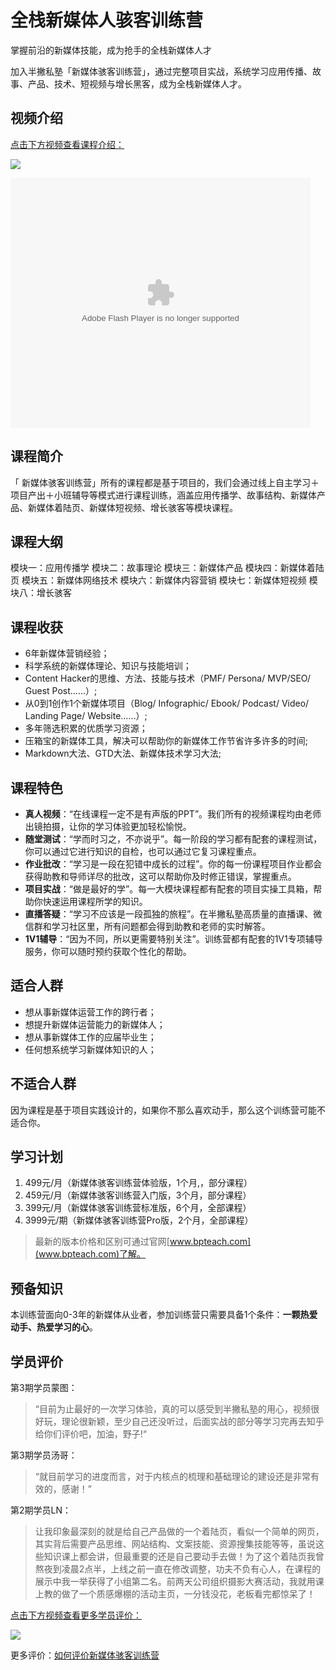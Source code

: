 # 全栈新媒体人骇客训练营


掌握前沿的新媒体技能，成为抢手的全栈新媒体人才

加入半撇私塾「新媒体骇客训练营」，通过完整项目实战，系统学习应用传播、故事、产品、技术、短视频与增长黑客，成为全栈新媒体人才。

## 视频介绍

[点击下方视频查看课程介绍：](https://v.qq.com/x/page/o03622lip01.html)

![](http://upload-images.jianshu.io/upload_images/1668324-83bb5fd76a14e86c.jpeg?imageMogr2/auto-orient/strip%7CimageView2/2/w/1240)

<embed src="https://imgcache.qq.com/tencentvideo_v1/playerv3/TPout.swf?max_age=86400&v=20161117&vid=o03622lip01&auto=0" allowFullScreen="true" quality="high" width="480" height="400" align="middle" allowScriptAccess="always" type="application/x-shockwave-flash"></embed>

## 课程简介

「 新媒体骇客训练营」所有的课程都是基于项目的，我们会通过线上自主学习＋项目产出＋小班辅导等模式进行课程训练，涵盖应用传播学、故事结构、新媒体产品、新媒体着陆页、新媒体短视频、增长骇客等模块课程。

## 课程大纲

模块一：应用传播学
模块二：故事理论
模块三：新媒体产品
模块四：新媒体着陆页
模块五：新媒体网络技术
模块六：新媒体内容营销
模块七：新媒体短视频
模块八：增长骇客

## 课程收获

- 6年新媒体营销经验；
- 科学系统的新媒体理论、知识与技能培训；
- Content Hacker的思维、方法、技能与技术（PMF/ Persona/ MVP/SEO/ Guest Post……）;
- 从0到1创作1个新媒体项目（Blog/ Infographic/ Ebook/ Podcast/ Video/ Landing Page/ Website……）;
- 多年筛选积累的优质学习资源；
- 压箱宝的新媒体工具，解决可以帮助你的新媒体工作节省许多许多的时间;
- Markdown大法、GTD大法、新媒体技术学习大法;

## 课程特色

- **真人视频**：“在线课程一定不是有声版的PPT”。我们所有的视频课程均由老师出镜拍摄，让你的学习体验更加轻松愉悦。
- **随堂测试**：“学而时习之，不亦说乎”。每一阶段的学习都有配套的课程测试，你可以通过它进行知识的自检，也可以通过它复习课程重点。
- **作业批改**：“学习是一段在犯错中成长的过程”。你的每一份课程项目作业都会获得助教和导师详尽的批改，这可以帮助你及时修正错误，掌握重点。
- **项目实战**：“做是最好的学”。每一大模块课程都有配套的项目实操工具箱，帮助你快速运用课程所学的知识。
-  **直播答疑**：“学习不应该是一段孤独的旅程”。在半撇私塾高质量的直播课、微信群和学习社区里，所有问题都会得到助教和老师的实时解答。
- **1V1辅导**：“因为不同，所以更需要特别关注”。训练营都有配套的1V1专项辅导服务，你可以随时预约获取个性化的帮助。

## 适合人群

- 想从事新媒体运营工作的跨行者；
- 想提升新媒体运营能力的新媒体人；
- 想从事新媒体工作的应届毕业生；
- 任何想系统学习新媒体知识的人；

## 不适合人群

因为课程是基于项目实践设计的，如果你不那么喜欢动手，那么这个训练营可能不适合你。

## 学习计划

1. 499元/月（新媒体骇客训练营体验版，1个月,，部分课程）
2. 459元/月（新媒体骇客训练营入门版，3个月，部分课程）
3. 399元/月（新媒体骇客训练营标准版，6个月，全部课程）
4. 3999元/期（新媒体骇客训练营Pro版，2个月，全部课程）

> 最新的版本价格和区别可通过官网[www.bpteach.com](www.bpteach.com)了解。


## 预备知识

本训练营面向0-3年的新媒体从业者，参加训练营只需要具备1个条件：**一颗热爱动手、热爱学习的心**。

## 学员评价

第3期学员蒙图：
> “目前为止最好的一次学习体验，真的可以感受到半撇私塾的用心，视频很好玩，理论很新颖，至少自己还没听过，后面实战的部分等学习完再去知乎给你们评价吧，加油，野子!“

第3期学员汤哥：
> “就目前学习的进度而言，对于内核点的梳理和基础理论的建设还是非常有效的，感谢！”

第2期学员LN：
>让我印象最深刻的就是给自己产品做的一个着陆页，看似一个简单的网页，其实背后需要产品思维、网站结构、文案技能、资源搜集技能等等，虽说这些知识课上都会讲，但最重要的还是自己要动手去做！为了这个着陆页我曾熬夜到凌晨2点半，上线之前一直在修改调整，功夫不负有心人，在课程的展示中我一举获得了小组第二名。前两天公司组织摄影大赛活动，我就用课上教的做了一个质感爆棚的活动主页，一分钱没花，老板看完都惊呆了！

[点击下方视频查看更多学员评价：](http://v.qq.com/x/page/c0363zsg831.html)

[![](http://upload-images.jianshu.io/upload_images/1668324-c7dfabb3fc7a5b99.jpeg?imageMogr2/auto-orient/strip%7CimageView2/2/w/1240)](http://v.qq.com/x/page/c0363zsg831.html)

更多评价：[如何评价新媒体骇客训练营](https://www.zhihu.com/question/51557855)



